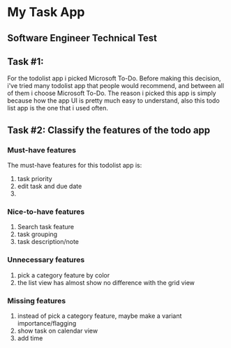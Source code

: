# My Task App

## Software Engineer Technical Test

## Task #1:

For the todolist app i picked Microsoft To-Do. Before making this decision, i've tried many todolist app that people would recommend, and between all of them i choose Microsoft To-Do. The reason i picked this app is simply because how the app UI is pretty much easy to understand, also this todo list app is the one that i used often.

## Task #2: Classify the features of the todo app

### Must-have features

The must-have features for this todolist app is:

1. task priority
2. edit task and due date
3.

### Nice-to-have features

1. Search task feature
2. task grouping
3. task description/note

### Unnecessary features

1. pick a category feature by color
2. the list view has almost show no difference with the grid view

### Missing features

1. instead of pick a category feature, maybe make a variant importance/flagging
2. show task on calendar view
3. add time

